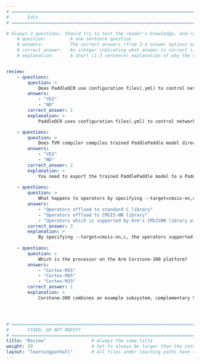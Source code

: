 ```yaml
---
# ================================================================================
#       Edit
# ================================================================================

# Always 3 questions. Should try to test the reader's knowledge, and reinforce the key points you want them to remember.
    # question:         A one sentence question
    # answers:          The correct answers (from 2-4 answer options only). Should be surrounded by quotes.
    # correct_answer:   An integer indicating what answer is correct (index starts from 0)
    # explanation:      A short (1-3 sentence) explanation of why the correct answer is correct. Can add aditional context if desired


review:
    - questions:
        question: >
            Does PaddleOCR use configuration files(.yml) to control network training and evaluation parameters?
        answers:
            - "YES"
            - "NO"
        correct_answer: 1                     
        explanation: >
            PaddleOCR uses configuration files(.yml) to control network training and evaluation parameters. In the configuration file, you can set the parameters for building the model, optimizer, loss function, and model pre- and post-processing. PaddleOCR reads these parameters from the configuration file, and then forms a complete training process to complete the model training.

    - questions:
        question: >
            Does TVM compiler compiles trained PaddlePaddle model directly?
        answers:
            - "YES"
            - "NO"
        correct_answer: 2                     
        explanation: >
            You need to export the trained PaddlePaddle model to a Paddle inference model that TVM can compile to generate code which is suitable to run on a Cortex-M processor. 
               
    - questions:
        question: >
            What happens to operators by specifying --target=cmsis-nn,c ... when using TVMC to compile the model?
        answers:
            - "Operators offload to standard C library"
            - "Operators offload to CMSIS-NN library"
            - "Operators which is supported by Arm’s CMSISNN library will be offloaded to a CMSIS –NN kernel and the rest will fall back to standard C library."
        correct_answer: 3                    
        explanation: >
            By specifying --target=cmsis-nn,c, the operators supported by Arm’s CMSISNN library will be offloaded to a CMSIS –NN kernel which best makes use of underlying Arm hardware acceleration. Otherwise, it will fall back to standard C library implementations.
            
    - questions:
        question: >
            Which is the processor on the Arm Corstone-300 platform?
        answers:
            - "Cortex-M55"
            - "Cortex-M85"
            - "Cortex-M33"
        correct_answer: 1                    
        explanation: >
            Corstone-300 combines an example subsystem, complementary System IP, and software and tools to streamline SoC development. Corstone-300 leverages Cortex-M55, Arm's most AI capable Cortex-M CPU, and allows for straightforward integration of the Ethos-U55 NPU to build low-power, high-performance endpoint AI systems. For more, please check product specifications at https://developer.arm.com/Processors/Corstone-300. 




# ================================================================================
#       FIXED, DO NOT MODIFY
# ================================================================================
title: "Review"                 # Always the same title
weight: 20                      # Set to always be larger than the content in this path
layout: "learningpathall"       # All files under learning paths have this same wrapper
---
```

